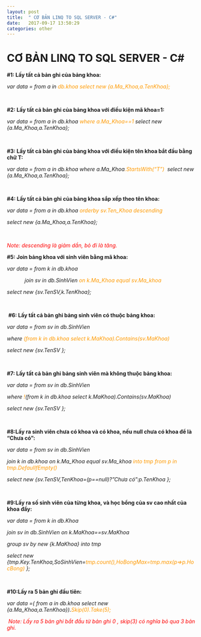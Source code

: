```yaml
---
layout: post
title:  " CƠ BẢN LINQ TO SQL SERVER - C#"
date:   2017-09-17 13:50:29
categories: other
---
```

<h1>CƠ BẢN LINQ TO SQL SERVER - C#</h1>
<p><strong>#1: Lấy tất cả bản ghi của bảng khoa:</strong></p>
<p><em>var data = from a in <span style="color: #ff9900;">db.khoa select new {a.Ma_Khoa,a.TenKhoa};</span></em></p>
<p>&nbsp;</p>
<p><strong>#2: Lấy tất cả bản ghi của bảng khoa với điều kiện m&atilde; khoa=1:</strong></p>
<p><em>var data = from a in db.khoa <span style="color: #ff9900;">where a.Ma_Khoa==1</span> select new {a.Ma_Khoa,a.TenKhoa};</em></p>
<p>&nbsp;</p>
<p><strong>#3: Lấy tất cả bản ghi của bảng khoa với điều kiện t&ecirc;n khoa bắt đầu bằng chữ T:</strong></p>
<p><em>var data = from a in db.khoa where a.Ma_Khoa<span style="color: #ff9900;">.StartsWith(&ldquo;T&rdquo;)</span> &nbsp;select new {a.Ma_Khoa,a.TenKhoa};</em></p>
<p>&nbsp;</p>
<p><strong>#4: Lấy tất cả bản ghi của bảng khoa sắp xếp theo t&ecirc;n khoa:</strong></p>
<p><em>var data = from a in db.khoa <span style="color: #ff9900;">orderby sv.Ten_Khoa descending</span></em></p>
<p><em>select new {a.Ma_Khoa,a.TenKhoa};</em></p>
<p><em>&nbsp;</em></p>
<p><span style="color: #ff0000;"><em>Note: descending l&agrave; giảm dần, bỏ đi l&agrave; tăng.</em></span></p>
<p><strong>#5: Join bảng khoa với sinh vi&ecirc;n bằng m&atilde; khoa:</strong></p>
<p><em>var data = from k in db.khoa </em></p>
<p><em>&nbsp;&nbsp;&nbsp;&nbsp;&nbsp;&nbsp;&nbsp;&nbsp;&nbsp;&nbsp;&nbsp; join sv in db.SinhVien <span style="color: #ff9900;">on k.Ma_Khoa equal sv.Ma_khoa</span></em></p>
<p><em>select new {sv.TenSV,k.TenKhoa};</em></p>
<p><em>&nbsp;</em></p>
<p><em>&nbsp;</em><strong>#6: Lấy tất cả bản ghi bảng sinh vi&ecirc;n c&oacute; thuộc bảng khoa:</strong></p>
<p><em>var data = from sv in db.SinhVien</em></p>
<p><em>where <span style="color: #ff9900;">(from k in db.khoa select k.MaKhoa).Contains(sv.MaKhoa)</span> </em></p>
<p><em>select new {sv.TenSV };</em></p>
<p>&nbsp;</p>
<p><strong>#7: Lấy tất cả bản ghi bảng sinh vi&ecirc;n m&agrave; kh&ocirc;ng thuộc bảng khoa:</strong></p>
<p><em>var data = from sv in db.SinhVien</em></p>
<p><em>where <span style="color: #ff9900;">!</span>(from k in db.khoa select k.MaKhoa).Contains(sv.MaKhoa) </em></p>
<p><em>select new {sv.TenSV };</em></p>
<p><em>&nbsp;</em></p>
<p><strong>#8:Lấy ra sinh vi&ecirc;n chưa c&oacute; khoa v&agrave; c&oacute; khoa, nếu null chưa c&oacute; khoa để l&agrave; &ldquo;Chưa c&oacute;&rdquo;:</strong></p>
<p><em>var data = from sv in db.SinhVien</em></p>
<p><em>join k in db.khoa on k.Ma_Khoa equal sv.Ma_khoa <span style="color: #ff9900;">into tmp from p in tmp.DefaulIfEmpty()</span></em></p>
<p><em>select new {sv.TenSV,TenKhoa=(p==null)?&rdquo;Chưa c&oacute;&rdquo;:p.TenKhoa };</em></p>
<p>&nbsp;</p>
<p><strong>#9:Lấy ra số sinh vi&ecirc;n của từng khoa, v&agrave; học bổng của sv cao nhất của khoa đấy:</strong></p>
<p><em>var data = from k in db.Khoa</em></p>
<p><em>join sv in db.SinhVien on k.MaKhoa==sv.MaKhoa</em></p>
<p><em>group sv by new {k.MaKhoa} into tmp</em></p>
<p><em>select new {tmp.Key.TenKhoa,SoSinhVien=<span style="color: #ff9900;">tmp.count(),HoBongMax=tmp.max(p=&gt;p.HocBong)</span> };</em></p>
<p>&nbsp;</p>
<p><strong>#10:Lấy ra 5 bản ghi đầu ti&ecirc;n:</strong></p>
<p><em>var data =( from a in db.khoa select new {a.Ma_Khoa,a.TenKhoa}).<span style="color: #ff9900;">Skip(0).Take(5);</span></em></p>
<p><em>&nbsp;</em><span style="color: #ff0000;"><em>Note: Lấy ra 5 bản ghi bắt đầu từ bản ghi 0 , skip(3) c&oacute; nghĩa bỏ qua 3 bản ghi.</em></span></p>